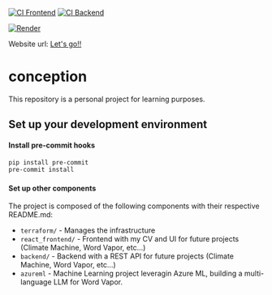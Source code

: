 [![CI Frontend](https://github.com/ruaultadrien/conception/actions/workflows/ci-frontend.yaml/badge.svg)](https://github.com/ruaultadrien/conception/actions/workflows/ci-frontend.yaml)
[![CI Backend](https://github.com/ruaultadrien/conception/actions/workflows/ci-backend.yaml/badge.svg)](https://github.com/ruaultadrien/conception/actions/workflows/ci-backend.yaml)

[![Render](https://img.shields.io/badge/Render-46E3B7?style=for-the-badge&logo=render&logoColor=white)](https://front-rfy7.onrender.com/)

Website url: [Let's go!!](https://conception-alpha.vercel.app)

# conception

This repository is a personal project for learning purposes.

## Set up your development environment

#### Install pre-commit hooks
    
```bash
pip install pre-commit
pre-commit install
```

#### Set up other components

The project is composed of the following components with their respective README.md:

- `terraform/` - Manages the infrastructure
- `react_frontend/` - Frontend with my CV and UI for future projects (Climate Machine, Word Vapor, etc...)
- `backend/` - Backend with a REST API for future projects (Climate Machine, Word Vapor, etc...)
- `azureml` - Machine Learning project leveragin Azure ML, building a multi-language LLM for Word Vapor.